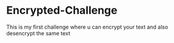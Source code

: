 # Encrypted-Challenge
This is my first challenge where u can encrypt your text and also desencrypt the same text
